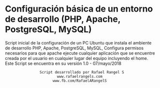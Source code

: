 # Configuración básica de un entorno de desarrollo (PHP, Apache, PostgreSQL, MySQL)                   

Script inicial de la configuración de un PC Ubuntu que instala el ambiente de desarrollo PHP, Apache, PostgreSQL, MySQL, Configura permisos necesarios para
que apache ejecute cualquier aplicación que se encuentre creada por el usuario en cualquier lugar del equipo incluyendo el home.                            
Este Script se encuentra en su versión 1.0 - 07/mayo/2018  

                    Script desarrollado por Rafael Rangel S
                            www.rafaelrangels.com
                          www.fb.com/RafaelARangelS

